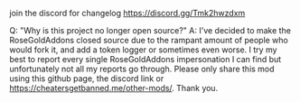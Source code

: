 join the discord for changelog
https://discord.gg/Tmk2hwzdxm

Q: "Why is this project no longer open source?"
A: I've decided to make the RoseGoldAddons closed source due to the rampant amount of people who would fork it, and add a token logger or sometimes even worse.
I try my best to report every single RoseGoldAddons impersonation I can find but unfortunately not all my reports go through. Please only share this mod using this github page, the discord link or https://cheatersgetbanned.me/other-mods/. Thank you.
